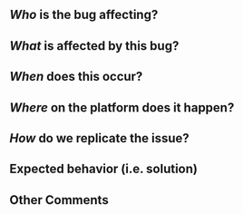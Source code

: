 ## _Who_ is the bug affecting?

<!-- Ex. All supervisors, Sally Supervisor, Level 1 CCs -->

## _What_ is affected by this bug?

<!-- Ex. supervision, sending messages, texter profiles -->

## _When_ does this occur?

<!-- Ex. After ending a conversation, every night at 3pm, when I sign off -->

## _Where_ on the platform does it happen?

<!-- Ex. In the a Supervisor chat box, on the conversation profile page, on the two-factor screen -->

## _How_ do we replicate the issue?

<!-- Please be specific as possible. Use dashes (-) or numbers (1.) to create a list of steps -->

## Expected behavior (i.e. solution)

<!-- What should have happened? -->

## Other Comments
